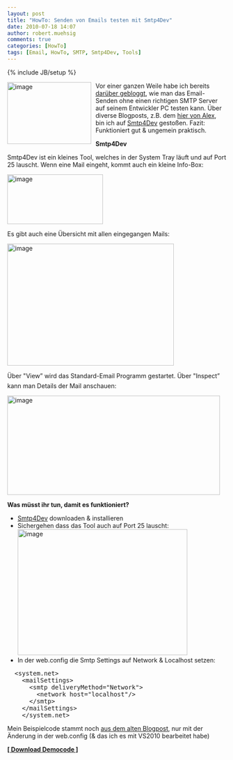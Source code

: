 ```yaml
---
layout: post
title: "HowTo: Senden von Emails testen mit Smtp4Dev"
date: 2010-07-18 14:07
author: robert.muehsig
comments: true
categories: [HowTo]
tags: [Email, HowTo, SMTP, Smtp4Dev, Tools]
---
```

{% include JB/setup %}
<p><a href="{{BASE_PATH}}/assets/wp-images/image1003.png"><img style="border-bottom: 0px; border-left: 0px; margin: 0px 10px 0px 0px; display: inline; border-top: 0px; border-right: 0px" title="image" border="0" alt="image" align="left" src="{{BASE_PATH}}/assets/wp-images/image_thumb187.png" width="193" height="142" /></a> </p>  <p>Vor einer ganzen Weile habe ich bereits <a href="{{BASE_PATH}}/2009/03/16/howto-senden-von-emails-testen-ohne-mailserver/">darüber gebloggt</a>, wie man das Email-Senden ohne einen richtigen SMTP Server auf seinem Entwickler PC testen kann. Über diverse Blogposts, z.B. dem <a href="http://blog.alexonasp.net/post/2010/07/14/smtp4dev-e28093-Dummy-Mailserver-fur-Entwickler.aspx">hier von Alex</a>, bin ich auf <a href="http://smtp4dev.codeplex.com/">Smtp4Dev</a> gestoßen. Fazit: Funktioniert gut &amp; ungemein praktisch.</p> <!--more-->  <p><strong>Smtp4Dev</strong></p>  <p>Smtp4Dev ist ein kleines Tool, welches in der System Tray läuft und auf Port 25 lauscht. Wenn eine Mail eingeht, kommt auch ein kleine Info-Box:</p>  <p><a href="{{BASE_PATH}}/assets/wp-images/image1004.png"><img style="border-bottom: 0px; border-left: 0px; display: inline; border-top: 0px; border-right: 0px" title="image" border="0" alt="image" src="{{BASE_PATH}}/assets/wp-images/image_thumb188.png" width="220" height="114" /></a> </p>  <p>Es gibt auch eine Übersicht mit allen eingegangen Mails:</p>  <p><a href="{{BASE_PATH}}/assets/wp-images/image1005.png"><img style="border-bottom: 0px; border-left: 0px; display: inline; border-top: 0px; border-right: 0px" title="image" border="0" alt="image" src="{{BASE_PATH}}/assets/wp-images/image_thumb189.png" width="383" height="280" /></a> </p>  <p>Über "View” wird das Standard-Email Programm gestartet. Über "Inspect” kann man Details der Mail anschauen:</p>  <p><a href="{{BASE_PATH}}/assets/wp-images/image1006.png"><img style="border-bottom: 0px; border-left: 0px; display: inline; border-top: 0px; border-right: 0px" title="image" border="0" alt="image" src="{{BASE_PATH}}/assets/wp-images/image_thumb190.png" width="489" height="228" /></a> </p>  <p><strong>Was müsst ihr tun, damit es funktioniert?</strong></p>  <ul>   <li><a href="http://smtp4dev.codeplex.com/">Smtp4Dev</a> downloaden &amp; installieren</li>    <li>Sichergehen dass das Tool auch auf Port 25 lauscht:<a href="{{BASE_PATH}}/assets/wp-images/image1007.png"><img style="border-bottom: 0px; border-left: 0px; display: inline; border-top: 0px; border-right: 0px" title="image" border="0" alt="image" src="{{BASE_PATH}}/assets/wp-images/image_thumb191.png" width="390" height="289" /></a> </li>    <li>In der web.config die Smtp Settings auf Network &amp; Localhost setzen:</li> </ul>  <div style="padding-bottom: 0px; margin: 0px; padding-left: 0px; padding-right: 0px; display: inline; float: none; padding-top: 0px" id="scid:812469c5-0cb0-4c63-8c15-c81123a09de7:3b9511a3-ef1c-449c-9f89-58daafbd63cc" class="wlWriterEditableSmartContent"><pre name="code" class="c#">	&lt;system.net&gt;
    &lt;mailSettings&gt;
      &lt;smtp deliveryMethod="Network"&gt;
        &lt;network host="localhost"/&gt;
      &lt;/smtp&gt;
    &lt;/mailSettings&gt;
	&lt;/system.net&gt;</pre></div>

<p>Mein Beispielcode stammt noch <a href="{{BASE_PATH}}/2009/03/16/howto-senden-von-emails-testen-ohne-mailserver/">aus dem alten Blogpost</a>, nur mit der Änderung in der web.config (&amp; das ich es mit VS2010 bearbeitet habe)</p>

<p><strong><a href="{{BASE_PATH}}/assets/files/democode/testingemailswithsmtp4dev/testingemailswithsmtp4dev.zip">[ Download Democode ]</a></strong></p>
